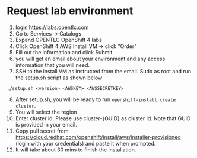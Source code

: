 # Request lab environment

1. login https://labs.opentlc.com
2. Go to Services -> Catalogs
3. Expand OPENTLC OpenShift 4 labs
4. Click OpenShift 4 AWS Install VM -> click "Order"
5. Fill out the information and click Submit.
6. you will get an email about your environment and any access information that you will need.
7. SSH to the install VM as instructed from the email. Sudo as root and run the setup.sh script as shown below
```
./setup.sh <version> <AWSKEY> <AWSSECRETKEY>
```
8. After setup.sh, you will be ready to run `openshift-install create cluster`.
9. You will select the region
10. Enter cluster id. Please use cluster-{GUID} as cluster id. Note that GUID is provided in your email.
11. Copy pull secret from https://cloud.redhat.com/openshift/install/aws/installer-provisioned (login with your credentials) and paste it when prompted.
12. It will take about 30 mins to finish the installation.
